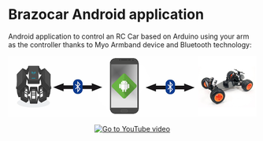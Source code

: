 # Brazocar Android application

Android application to control an RC Car based on Arduino using your arm as the controller thanks to Myo Armband device and Bluetooth technology:
<p align="center">
  <img border="0" src="imgs/diagram.png">
</p>

<p align="center">
  <a href="https://www.youtube.com/watch?v=PfhPWDUyZ_s">
    <img border="0" alt="Go to YouTube video" src="https://img.youtube.com/vi/PfhPWDUyZ_s/0.jpg">
  </a>
</p>
